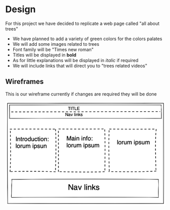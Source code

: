 # Design

For this project we have decided to replicate a web page called "all about
trees"

- We have planned to add a variety of green colors for the colors palates
- We will add some images related to trees
- Font family will be "Times new roman"
- Titles will be displayed in **bold**
- As for little explanations will be displayed in _italic_ if required
- We will include links that will direct you to "trees related videos"

## Wireframes

This is our wireframe currently if changes are required they will be done

![wireframe](../assets/first%20sketch.png)
